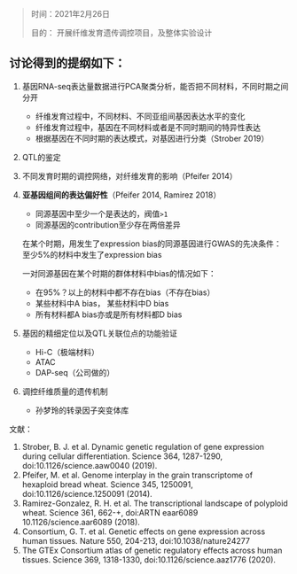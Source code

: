 > 时间：2021年2月26日
>
> 目的： 开展纤维发育遗传调控项目，及整体实验设计

## 讨论得到的提纲如下：

1. 基因RNA-seq表达量数据进行PCA聚类分析，能否把不同材料，不同时期之间分开

   + 纤维发育过程中，不同材料、不同亚组间基因表达水平的变化
   + 纤维发育过程中，基因在不同材料或者是不同时期间的特异性表达
   + 根据基因在不同时期的表达模式，对基因进行分类（Strober 2019）

2. QTL的鉴定

3. 不同发育时期的调控网络，对纤维发育的影响（Pfeifer 2014）

4. **亚基因组间的表达偏好性**（Pfeifer 2014, Ramirez 2018）

   + 同源基因中至少一个是表达的，阀值`>1`
   + 同源基因的contribution至少存在两倍差异

   在某个时期，用发生了expression bias的同源基因进行GWAS的先决条件： 至少5%的材料中发生了expression  bias

   一对同源基因在某个时期的群体材料中bias的情况如下：

   + 在95%？以上的材料中都不存在bias（不存在bias）
   + 某些材料中A bias， 某些材料中D bias
   + 所有材料都A bias亦或是所有材料都D bias

   

5. 基因的精细定位以及QTL关联位点的功能验证

   + Hi-C（极端材料）
   + ATAC
   + DAP-seq（公司做的）

6. 调控纤维质量的遗传机制

   + 孙梦玲的转录因子突变体库

文献：

1.  Strober, B. J. et al. Dynamic genetic regulation of gene expression during cellular differentiation. Science 364, 1287-1290, doi:10.1126/science.aaw0040 (2019). 
2.  Pfeifer, M. et al. Genome interplay in the grain transcriptome of hexaploid bread wheat. Science 345, 1250091, doi:10.1126/science.1250091 (2014). 
3.  Ramirez-Gonzalez, R. H. et al. The transcriptional landscape of polyploid wheat. Science 361, 662-+, doi:ARTN eaar6089 10.1126/science.aar6089 (2018). 
4.  Consortium, G. T. et al. Genetic effects on gene expression across human tissues. Nature 550, 204-213, doi:10.1038/nature24277 
5.  The GTEx Consortium atlas of genetic regulatory effects across human tissues. Science 369, 1318-1330, doi:10.1126/science.aaz1776 (2020). 

